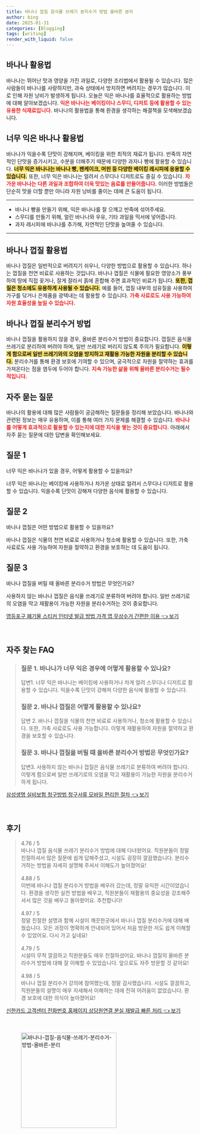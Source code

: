 ```yaml
---
title: 바나나 껍질 음식물 쓰레기 분리수거 방법 올바른 분리
author: bing
date: 2025-01-31
categories: [Blogging]
tags: [writing]
render_with_liquid: false
---
```



<h2 id='바나나_활용법'>바나나 활용법</h2>

<p>바나나는 뛰어난 맛과 영양을 가진 과일로, 다양한 조리법에서 활용될 수 있습니다. 많은 사람들이 바나나를 사랑하지만, 과숙 상태에서 방치하면 버려지는 경우가 많습니다. 이로 인해 자원 낭비가 발생하게 됩니다. 오늘은 익은 바나나를 효율적으로 활용하는 방법에 대해 알아보겠습니다. <b><span style="color: #ee2323;">익은 바나나는 베이킹이나 스무디, 디저트 등에 활용할 수 있는 유용한 식재료입니다.</span></b> 바나나의 활용법을 통해 환경을 생각하는 해결책을 모색해보겠습니다.</p>

<h2 id='너무_익은_바나나_활용법'>너무 익은 바나나 활용법</h2>

<p>바나나가 익을수록 단맛이 강해지며, 베이킹을 위한 최적의 재료가 됩니다. 반죽의 자연적인 단맛을 증가시키고, 수분을 더해주기 때문에 다양한 과자나 빵에 활용할 수 있습니다. <b><span style="background-color: #ffe066;">너무 익은 바나나는 바나나 빵, 팬케이크, 머핀 등 다양한 베이킹 레시피에 응용할 수 있습니다.</span></b> 또한, 너무 익은 바나나는 얼려서 스무디나 디저트로도 즐길 수 있습니다. <b><span style="color: #ee2323;">차가운 바나나는 다른 과일과 조합하여 더욱 맛있는 음료를 만들어줍니다.</span></b> 이러한 방법들은 단순히 맛을 더할 뿐만 아니라 자원 낭비를 줄이는 데에 큰 도움이 됩니다.</p>

<hr />

<ul>
    <li>바나나 빵을 만들기 위해, 익은 바나나를 잘 으깨고 반죽에 섞어주세요.</li>
    <li>스무디를 만들기 위해, 얼린 바나나와 우유, 기타 과일을 믹서에 넣어줍니다.</li>
    <li>과자 레시피에 바나나를 추가해, 자연적인 단맛을 높여줄 수 있습니다.</li>
</ul>

<hr />

<h2 id='바나나_껍질_활용법'>바나나 껍질 활용법</h2>

<p>바나나 껍질은 일반적으로 버려지기 쉬우나, 다양한 방법으로 활용할 수 있습니다. 하나는 껍질을 천연 비료로 사용하는 것입니다. 바나나 껍질은 식물에 필요한 영양소가 풍부하여 땅에 직접 꽂거나, 잘게 잘라서 흙에 혼합해 주면 효과적인 비료가 됩니다. <b><span style="background-color: #ffe066;">또한, 껍질은 청소에도 유용하게 사용될 수 있습니다.</span></b> 예를 들어, 껍질 내부의 섬유질을 사용하여 가구를 닦거나 은제품을 광택내는 데 활용할 수 있습니다. <b><span style="color: #ee2323;">가축 사료로도 사용 가능하여 자원 효율성을 높일 수 있습니다.</span></b></p>

<h2 id='바나나_껍질_분리수거_방법'>바나나 껍질 분리수거 방법</h2>

<p>바나나 껍질을 활용하지 않을 경우, 올바른 분리수거 방법이 중요합니다. 껍질은 음식물 쓰레기로 분리하여 버려야 하며, 일반 쓰레기로 버리지 않도록 주의가 필요합니다. <b><span style="background-color: #ffe066;">이렇게 함으로써 일반 쓰레기와의 오염을 방지하고 재활용 가능한 자원을 분리할 수 있습니다.</span></b> 분리수거를 통해 환경 보호에 기여할 수 있으며, 궁극적으로 자원을 절약하는 효과를 가져온다는 점을 염두에 두어야 합니다. <b><span style="color: #ee2323;">지속 가능한 삶을 위해 올바른 분리수거는 필수적입니다.</span></b></p>

<h2 id='자주_묻는_질문'>자주 묻는 질문</h2>

<p>바나나의 활용에 대해 많은 사람들이 궁금해하는 질문들을 정리해 보았습니다. 바나나와 관련된 정보는 매우 유용하며, 이를 통해 여러 가지 문제를 해결할 수 있습니다. <b><span style="color: #ee2323;">바나나를 어떻게 효과적으로 활용할 수 있는지에 대한 지식을 쌓는 것이 중요합니다.</span></b> 아래에서 자주 묻는 질문에 대한 답변을 확인해보세요.</p>

<h2 id='질문1'>질문 1</h2>

<p>너무 익은 바나나가 있을 경우, 어떻게 활용할 수 있을까요?</p>

<p>너무 익은 바나나는 베이킹에 사용하거나 차가운 상태로 얼려서 스무디나 디저트로 활용할 수 있습니다. 익을수록 단맛이 강해져 다양한 음식에 활용할 수 있습니다.</p>

<h2 id='질문2'>질문 2</h2>

<p>바나나 껍질은 어떤 방법으로 활용할 수 있을까요?</p>

<p>바나나 껍질은 식물의 천연 비료로 사용하거나 청소에 활용할 수 있습니다. 또한, 가축 사료로도 사용 가능하여 자원을 절약하고 환경을 보호하는 데 도움이 됩니다.</p>

<h2 id='질문3'>질문 3</h2>

<p>바나나 껍질을 버릴 때 올바른 분리수거 방법은 무엇인가요?</p>

<p>사용하지 않는 바나나 껍질은 음식물 쓰레기로 분류하여 버려야 합니다. 일반 쓰레기로의 오염을 막고 재활용이 가능한 자원을 분리수거하는 것이 중요합니다.</p>


<p><a class="click-button" title="영등포구 폐기물 스티커 인터넷 발급 방법 가격 앱 무상수거 간편한 이용" href="https://purplelist.github.io/posts/%EC%98%81%EB%93%B1%ED%8F%AC%EA%B5%AC-%ED%8F%90%EA%B8%B0%EB%AC%BC-%EC%8A%A4%ED%8B%B0%EC%BB%A4-%EC%9D%B8%ED%84%B0%EB%84%B7-%EB%B0%9C%EA%B8%89-%EB%B0%A9%EB%B2%95-%EA%B0%80%EA%B2%A9-%EC%95%B1-%EB%AC%B4%EC%83%81%EC%88%98%EA%B1%B0-%EA%B0%84%ED%8E%B8%ED%95%9C-%EC%9D%B4%EC%9A%A9/" rel="dofollow">영등포구 폐기물 스티커 인터넷 발급 방법 가격 앱 무상수거 간편한 이용 👈 보기</a></p><br>
<h2 id='자주_찾는_FAQ'>자주 찾는 FAQ</h2>
<div itemscope="" itemtype="https://schema.org/FAQPage">
<blockquote>
<div itemscope="" itemprop="mainEntity" itemtype="https://schema.org/Question">
<h3 itemprop="name">질문 1. 바나나가 너무 익은 경우에 어떻게 활용할 수 있나요?</h3>
<div itemscope="" itemprop="acceptedAnswer" itemtype="https://schema.org/Answer">
<span itemprop="text">
<p>답변1. 너무 익은 바나나는 베이킹에 사용하거나 차게 얼려 스무디나 디저트로 활용할 수 있습니다. 익을수록 단맛이 강해져 다양한 음식에 활용할 수 있습니다.</p>
</span>
</div>
</div>
<div itemscope="" itemprop="mainEntity" itemtype="https://schema.org/Question">
<h3 itemprop="name">질문 2. 바나나 껍질은 어떻게 활용할 수 있나요?</h3>
<div itemscope="" itemprop="acceptedAnswer" itemtype="https://schema.org/Answer">
<span itemprop="text">
<p>답변 2. 바나나 껍질을 식물의 천연 비료로 사용하거나, 청소에 활용할 수 있습니다. 또한, 가축 사료로도 사용 가능합니다. 이렇게 재활용하여 자원을 절약하고 환경을 보호할 수 있습니다.</p>
</span>
</div>
</div>
<div itemscope="" itemprop="mainEntity" itemtype="https://schema.org/Question">
<h3 itemprop="name">질문 3. 바나나 껍질을 버릴 때 올바른 분리수거 방법은 무엇인가요?</h3>
<div itemscope="" itemprop="acceptedAnswer" itemtype="https://schema.org/Answer">
<span itemprop="text">
<p>답변3. 사용하지 않는 바나나 껍질은 음식물 쓰레기로 분류하여 버려야 합니다. 이렇게 함으로써 일반 쓰레기로의 오염을 막고 재활용이 가능한 자원을 분리수거하게 됩니다.</p>
</span>
</div>
</div>
</blockquote>
</div>
<p><a class="click-button" title="삼성생명 실비보험 청구방법 청구서류 모바일 편리한 절차" href="https://purplelist.github.io/posts/%EC%82%BC%EC%84%B1%EC%83%9D%EB%AA%85-%EC%8B%A4%EB%B9%84%EB%B3%B4%ED%97%98-%EC%B2%AD%EA%B5%AC%EB%B0%A9%EB%B2%95-%EC%B2%AD%EA%B5%AC%EC%84%9C%EB%A5%98-%EB%AA%A8%EB%B0%94%EC%9D%BC-%ED%8E%B8%EB%A6%AC%ED%95%9C-%EC%A0%88%EC%B0%A8/" rel="dofollow">삼성생명 실비보험 청구방법 청구서류 모바일 편리한 절차 👈 보기</a></p><br>
<h2 id='후기'>후기</h2>
<div itemscope itemtype="https://schema.org/Product">
  <blockquote>
  <div itemprop="review" itemscope itemtype="https://schema.org/Review">
      <div itemprop="reviewRating" itemscope itemtype="https://schema.org/Rating"> <span itemprop="ratingValue">4.76</span> / <span itemprop="bestRating">5</span> </div>
      <span itemprop="reviewBody">바나나 껍질 음식물 쓰레기 분리수거 방법에 대해 다녀왔어요. 직원분들이 정말 친절하셔서 많은 질문에 쉽게 답해주셨고, 시설도 굉장히 깔끔했습니다. 분리수거하는 방법을 자세히 설명해 주셔서 이해도가 높아졌어요!</span>
  </div>
  <br>
  <div itemprop="review" itemscope itemtype="https://schema.org/Review">
      <div itemprop="reviewRating" itemscope itemtype="https://schema.org/Rating"> <span itemprop="ratingValue">4.88</span> / <span itemprop="bestRating">5</span> </div>
      <span itemprop="reviewBody">이번에 바나나 껍질 분리수거 방법을 배우러 갔는데, 정말 유익한 시간이었습니다. 환경을 생각한 실천 방법을 배우고, 직원분들이 재활용의 중요성을 강조해주셔서 많은 것을 배우고 돌아왔어요. 추천합니다!</span>
  </div>
  <br>
  <div itemprop="review" itemscope itemtype="https://schema.org/Review">
      <div itemprop="reviewRating" itemscope itemtype="https://schema.org/Rating"> <span itemprop="ratingValue">4.97</span> / <span itemprop="bestRating">5</span> </div>
      <span itemprop="reviewBody">정말 친절한 설명과 함께 시설이 깨끗한곳에서 바나나 껍질 분리수거에 대해 배웠습니다. 모든 과정이 명확하게 안내되어 있어서 처음 방문한 저도 쉽게 이해할 수 있었어요. 다시 가고 싶네요!</span>
  </div>
  <br>
  <div itemprop="review" itemscope itemtype="https://schema.org/Review">
      <div itemprop="reviewRating" itemscope itemtype="https://schema.org/Rating"> <span itemprop="ratingValue">4.79</span> / <span itemprop="bestRating">5</span> </div>
      <span itemprop="reviewBody">시설이 무척 깔끔하고 직원분들도 매우 친절하셨어요. 바나나 껍질의 올바른 분리수거 방법에 대해 잘 이해할 수 있었습니다. 앞으로도 자주 방문할 것 같아요!</span>
  </div>
  <br>
  <div itemprop="review" itemscope itemtype="https://schema.org/Review">
      <div itemprop="reviewRating" itemscope itemtype="https://schema.org/Rating"> <span itemprop="ratingValue">4.98</span> / <span itemprop="bestRating">5</span> </div>
      <span itemprop="reviewBody">바나나 껍질 분리수거 강의에 참여했는데, 정말 감사했습니다. 시설도 깔끔하고, 직원분들의 설명이 매우 자세해서 이해하는 데에 전혀 어려움이 없었습니다. 환경 보호에 대한 의식이 높아졌어요!</span>
  </div>
  </blockquote>
</div>
<p><a class="click-button" title="신한카드 고객센터 전화번호 홈페이지 상담원연결 분실 재발급 빠른 처리" href="https://purplelist.github.io/posts/%EC%8B%A0%ED%95%9C%EC%B9%B4%EB%93%9C-%EA%B3%A0%EA%B0%9D%EC%84%BC%ED%84%B0-%EC%A0%84%ED%99%94%EB%B2%88%ED%98%B8-%ED%99%88%ED%8E%98%EC%9D%B4%EC%A7%80-%EC%83%81%EB%8B%B4%EC%9B%90%EC%97%B0%EA%B2%B0-%EB%B6%84%EC%8B%A4-%EC%9E%AC%EB%B0%9C%EA%B8%89-%EB%B9%A0%EB%A5%B8-%EC%B2%98%EB%A6%AC/" rel="dofollow">신한카드 고객센터 전화번호 홈페이지 상담원연결 분실 재발급 빠른 처리 👈 보기</a></p><br>
<figure class="image"><img src="https://purplelist.github.io/assets/img/thumbnail/바나나-껍질-음식물-쓰레기-분리수거-방법-올바른-분리.webp" alt="바나나-껍질-음식물-쓰레기-분리수거-방법-올바른-분리" width="256" height="256"></figure>